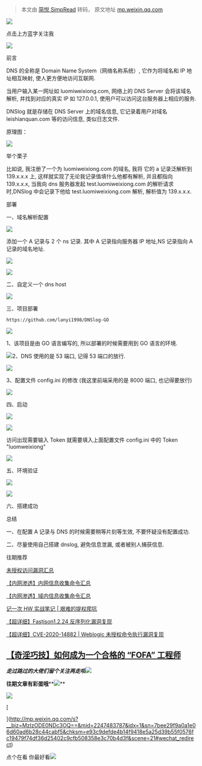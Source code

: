 > 本文由 [简悦 SimpRead](http://ksria.com/simpread/) 转码， 原文地址 [mp.weixin.qq.com](https://mp.weixin.qq.com/s/vGf1Y8MK9912IyTZjCMGTQ)

![](https://mmbiz.qpic.cn/mmbiz_png/gicQ7o2bUTaxXgDML1Cvs0YYYGg7otpOAQ2gzVSZojZ3bqfyfLiaHJU0UXotWCThVwW9wP9AcebCAmGiahgVrFibKQ/640?wx_fmt=png)

点击上方蓝字关注我

![](https://mmbiz.qpic.cn/mmbiz_png/RQeIt3Pib9ACndicibtRFhb6kvGnco1ruEg1kd4dx35GUUAl2ia08ib3usxsUJZP5smvZh9N1zg8uQ5mgibwn34gxHhA/640?wx_fmt=png)

前言

DNS 的全称是 Domain Name System（网络名称系统）, 它作为将域名和 IP 地址相互映射, 使人更方便地访问互联网.

当用户输入某一网址如 luomiweixiong.com, 网络上的 DNS Server 会将该域名解析, 并找到对应的真实 IP 如 127.0.0.1, 使用户可以访问这台服务器上相应的服务.

DNSlog 就是存储在 DNS Server 上的域名信息, 它记录着用户对域名 leishianquan.com 等的访问信息, 类似日志文件.

原理图：

![](https://mmbiz.qpic.cn/mmbiz_png/t5JeQdB9xwOMJ0w2LzqnUib3Sh4KJicSIlVn1grPHeXktwcyvibVaqeCLND3jHz4aniasGe8If6dNI79ejLdhTReiaQ/640?wx_fmt=png)

举个栗子

比如说, 我注册了一个为 luomiweixiong.com 的域名, 我将 它的 a 记录泛解析到 139.x.x.x 上, 这样就实现了无论我记录值填什么他都有解析, 并且都指向 139.x.x.x, 当我向 dns 服务器发起 test.luomiweixiong.com 的解析请求时,DNSlog 中会记录下他给 test.luomiweixiong.com 解析, 解析值为 139.x.x.x.

部署

一、域名解析配置

![](https://mmbiz.qpic.cn/mmbiz_png/t5JeQdB9xwOMJ0w2LzqnUib3Sh4KJicSIlbCBAtiaGHibkeWNPtgeHfm1RUUASVWHj01cc22ibOD8O5HtJVibMyF4TDg/640?wx_fmt=png)

添加一个 A 记录与 2 个 ns 记录. 其中 A 记录指向服务器 IP 地址,NS 记录指向 A 记录的域名地址.

![](https://mmbiz.qpic.cn/mmbiz_png/t5JeQdB9xwOMJ0w2LzqnUib3Sh4KJicSIlbQkvxGnQDgZnMVSootMEc6raY3g9icvz6ia9tzh2IPF0eEtdsNibjP13w/640?wx_fmt=png)

![](https://mmbiz.qpic.cn/mmbiz_png/t5JeQdB9xwOMJ0w2LzqnUib3Sh4KJicSIl2gKzHD41Cgnz3NicCpPCctfxkC26crA9uibk8fwZMIOGQnibcsmeur4uw/640?wx_fmt=png)

二、自定义一个 dns host

![](https://mmbiz.qpic.cn/mmbiz_png/t5JeQdB9xwOMJ0w2LzqnUib3Sh4KJicSIlsaGtLQ0fqeaYnT2s189e182Zsiaw6ib8Mp3wOV00EIQa1iaoHIEWkbTYQ/640?wx_fmt=png)

三、项目部署

```
https://github.com/lanyi1998/DNSlog-GO
```

![](https://mmbiz.qpic.cn/mmbiz_png/t5JeQdB9xwOMJ0w2LzqnUib3Sh4KJicSIloQicAFHMjk2oJhibDzh6SIW4Ah9f9ocaJnzCFCwyBdYeXllJFFXsCYmQ/640?wx_fmt=png)

1、该项目是由 GO 语言编写的, 所以部署的时候需要用到 GO 语言的环境.

![](https://mmbiz.qpic.cn/mmbiz_png/t5JeQdB9xwOMJ0w2LzqnUib3Sh4KJicSIljTpyEqP2BhPkEQJsmT4TVffo8yhQYPIVgPX5ewiaHsfp24v0v0p1ibzQ/640?wx_fmt=png)2、DNS 使用的是 53 端口, 记得 53 端口的放行.

![](https://mmbiz.qpic.cn/mmbiz_png/t5JeQdB9xwOMJ0w2LzqnUib3Sh4KJicSIlr6Ob24MwQs9VEtiaZQbo4yVckmFzpFTC0Q57bUpQmib0HjqmzDORMAwA/640?wx_fmt=png)

3、配置文件 config.ini 的修改 (我这里前端采用的是 8000 端口, 也记得要放行)

![](https://mmbiz.qpic.cn/mmbiz_png/t5JeQdB9xwOMJ0w2LzqnUib3Sh4KJicSIl3etcVWIkceaJ9UgQdXNEXnDDkdM6R3qVdIBYbnrep1vWn70tkTVZmg/640?wx_fmt=png)

四、启动  

![](https://mmbiz.qpic.cn/mmbiz_png/t5JeQdB9xwOMJ0w2LzqnUib3Sh4KJicSIlBzjXKbY8hNd13Q5Jq2KAm9taV7iaXs0T7opOl26IPxeqmRXjF6lyN5w/640?wx_fmt=png)

![](https://mmbiz.qpic.cn/mmbiz_png/t5JeQdB9xwOMJ0w2LzqnUib3Sh4KJicSIlBwWMxiavyMQhQP9vSEF4ML8s9hZ2ssnc1zk9DzNq8GdzkpEch8MarWQ/640?wx_fmt=png)

访问出现需要输入 Token 就需要填入上面配置文件 config.ini 中的 Token "luomweixiong"

![](https://mmbiz.qpic.cn/mmbiz_png/t5JeQdB9xwOMJ0w2LzqnUib3Sh4KJicSIlHfX2cFPN9Xgpzox3I6Y8FYCDenE1mAHTYZk6YRibSDvQ5vqMsPibt7AA/640?wx_fmt=png)

五、环境验证

![](https://mmbiz.qpic.cn/mmbiz_png/t5JeQdB9xwOMJ0w2LzqnUib3Sh4KJicSIlDsqh1GlybGFFbpzYhKacEUr41hcjpOetYtpBF8tPNj7ibnafg8tVH6w/640?wx_fmt=png)

![](https://mmbiz.qpic.cn/mmbiz_png/t5JeQdB9xwOMJ0w2LzqnUib3Sh4KJicSIlE1Fl7YqgsMh7hoCGdPK8VFwx91U4mE9IM9t0DicSQI6WhpXRPQSicclQ/640?wx_fmt=png)

六、搭建成功

总结

一、在配置 A 记录与 DNS 的时候需要稍等片刻等生效, 不要怀疑没有配置成功.

二、尽量使用自己搭建 dnslog, 避免信息泄漏, 或者被别人捕获信息.

往期推荐

[未授权访问漏洞汇总](http://mp.weixin.qq.com/s?__biz=MzI1NTM4ODIxMw==&mid=2247484804&idx=2&sn=519ae0a642c285df646907eedf7b2b3a&chksm=ea37fadedd4073c87f3bfa844d08479b2d9657c3102e169fb8f13eecba1626db9de67dd36d27&scene=21#wechat_redirect)

[【内网渗透】内网信息收集命令汇总](http://mp.weixin.qq.com/s?__biz=MzI1NTM4ODIxMw==&mid=2247485796&idx=1&sn=8e78cb0c7779307b1ae4bd1aac47c1f1&chksm=ea37f63edd407f2838e730cd958be213f995b7020ce1c5f96109216d52fa4c86780f3f34c194&scene=21#wechat_redirect)  

[【内网渗透】域内信息收集命令汇总](http://mp.weixin.qq.com/s?__biz=MzI1NTM4ODIxMw==&mid=2247485855&idx=1&sn=3730e1a1e851b299537db7f49050d483&chksm=ea37f6c5dd407fd353d848cbc5da09beee11bc41fb3482cc01d22cbc0bec7032a5e493a6bed7&scene=21#wechat_redirect)  

[记一次 HW 实战笔记 | 艰难的提权爬坑](http://mp.weixin.qq.com/s?__biz=MzI1NTM4ODIxMw==&mid=2247484991&idx=2&sn=5368b636aed77ce455a1e095c63651e4&chksm=ea37f965dd407073edbf27256c022645fe2c0bf8b57b38a6000e5aeb75733e10815a4028eb03&scene=21#wechat_redirect)  

[【超详细】Fastjson1.2.24 反序列化漏洞复现](http://mp.weixin.qq.com/s?__biz=MzI1NTM4ODIxMw==&mid=2247484991&idx=1&sn=1178e571dcb60adb67f00e3837da69a3&chksm=ea37f965dd4070732b9bbfa2fe51a5fe9030e116983a84cd10657aec7a310b01090512439079&scene=21#wechat_redirect)

[【超详细】CVE-2020-14882 | Weblogic 未授权命令执行漏洞复现](http://mp.weixin.qq.com/s?__biz=MzI1NTM4ODIxMw==&mid=2247485550&idx=1&sn=921b100fd0a7cc183e92a5d3dd07185e&chksm=ea37f734dd407e22cfee57538d53a2d3f2ebb00014c8027d0b7b80591bcf30bc5647bfaf42f8&scene=21#wechat_redirect)  

[【奇淫巧技】如何成为一个合格的 “FOFA” 工程师](http://mp.weixin.qq.com/s?__biz=MzI1NTM4ODIxMw==&mid=2247485135&idx=1&sn=f872054b31429e244a6e56385698404a&chksm=ea37f995dd40708367700fc53cca4ce8cb490bc1fe23dd1f167d86c0d2014a0c03005af99b89&scene=21#wechat_redirect)
---------------------------------------------------------------------------------------------------------------------------------------------------------------------------------------------------------------------------------------------------

_**走过路过的大佬们留个关注再走呗**_![](https://mmbiz.qpic.cn/mmbiz_png/7D2JPvxqDTEATexewVNVf8bbPg7wC3a3KR1oG1rokLzsfV9vUiaQK2nGDIbALKibe5yauhc4oxnzPXRp9cFsAg4Q/640?wx_fmt=png)

**往期文章有彩蛋哦****![](https://mmbiz.qpic.cn/mmbiz_png/7D2JPvxqDTHtVfEjbedItbDdJTEQ3F7vY8yuszc8WLjN9RmkgOG0Jp7QAfTxBMWU8Xe4Rlu2M7WjY0xea012OQ/640?wx_fmt=png)**

![](https://mmbiz.qpic.cn/mmbiz_png/7D2JPvxqDTECbvcv6VpkwD7BV8iaiaWcXbahhsa7k8bo1PKkLXXGlsyC6CbAmE3hhSBW5dG65xYuMmR7PQWoLSFA/640?wx_fmt=png)

[

](http://mp.weixin.qq.com/s?__biz=MzIzODE0NDc3OQ==&mid=2247483787&idx=1&sn=7bee29f9a0a1e06d60ad6b28c44cabf5&chksm=e93c9defde4b14f9418e5a25d39b55f0576fc19479f74df36d25402c9cfb508358e3c70b4d3f&scene=21#wechat_redirect)  

  

  

点个在看 你最好看![](https://mmbiz.qpic.cn/mmbiz_png/ImtD1PjRzRibmwqBpXL6icIKqbwdwwR26NfB89hJ09AJCorfLHxNdGlIIKr02IiajJ3O6t3qzXFXcJZ1lUxUnibTIA/640?wx_fmt=png)
